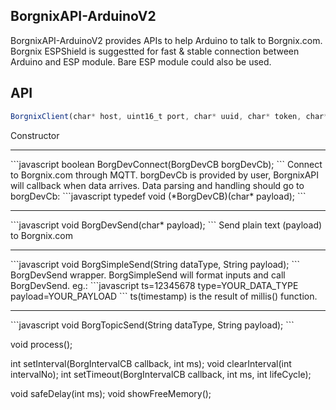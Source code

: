 BorgnixAPI-ArduinoV2  
--------------------  
BorgnixAPI-ArduinoV2 provides APIs to help Arduino to talk to Borgnix.com.  
Borgnix ESPShield is suggestted for fast & stable connection between Arduino and ESP module. Bare ESP module could also be used.  
  
API  
---  
```javascript
BorgnixClient(char* host, uint16_t port, char* uuid, char* token, char* wifiName, char* wifiPass);  
```
Constructor  
<hr>
```javascript
boolean BorgDevConnect(BorgDevCB borgDevCb);  
```  
Connect to Borgnix.com through MQTT.  
borgDevCb is provided by user, BorgnixAPI will callback when data arrives. Data parsing and handling should go to borgDevCb:  
```javascript
typedef void (*BorgDevCB)(char* payload);  
```
<hr>
```javascript
void BorgDevSend(char* payload);  
```
Send plain text (payload) to Borgnix.com  
<hr>
```javascript
void BorgSimpleSend(String dataType, String payload);  
```
BorgDevSend wrapper. BorgSimpleSend will format inputs and call BorgDevSend. eg.:  
```javascript
ts=12345678 type=YOUR_DATA_TYPE payload=YOUR_PAYLOAD  
```
ts(timestamp) is the result of millis() function.
<hr>
```javascript
void BorgTopicSend(String dataType, String payload);
```

  
  void process();
  
  int setInterval(BorgIntervalCB callback, int ms);
  void clearInterval(int intervalNo);
  int setTimeout(BorgIntervalCB callback, int ms, int lifeCycle);

  void safeDelay(int ms);
  void showFreeMemory();
